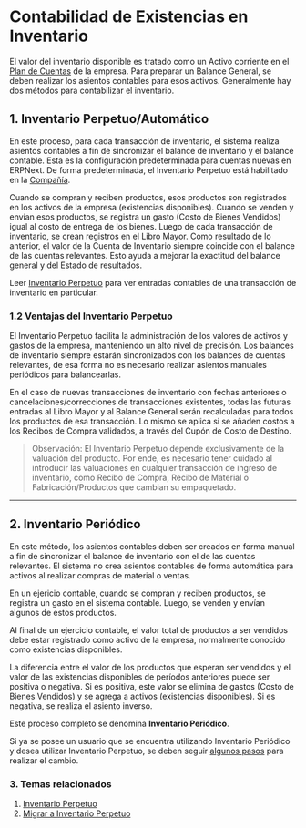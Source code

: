 <!-- add-breadcrumbs -->
# Contabilidad de Existencias en Inventario

El valor del inventario disponible es tratado como un Activo corriente en el [Plan de Cuentas](/docs/user/manual/es/accounts/chart-of-accounts) de la empresa. Para preparar un Balance General, se deben realizar los asientos contables para esos activos. Generalmente hay dos métodos para contabilizar el inventario.  

## 1. Inventario Perpetuo/Automático

En este proceso, para cada transacción de inventario, el sistema realiza asientos contables a fin de sincronizar el balance de inventario y el balance contable. Esta es la configuración predeterminada para cuentas nuevas en ERPNext. De forma predeterminada, el Inventario Perpetuo está habilitado en la [Compañía](/docs/user/manual/es/setting-up/company-setup#23-stock-settings).

Cuando se compran y reciben productos, esos productos son registrados en los activos de la empresa (existencias disponibles). Cuando se venden y envían esos productos, se registra un gasto (Costo de Bienes Vendidos) igual al costo de entrega de los bienes. Luego de cada transacción de inventario, se crean registros en el Libro Mayor. Como resultado de lo anterior, el valor de la Cuenta de Inventario siempre coincide con el balance de las cuentas relevantes. Esto ayuda a mejorar la exactitud del balance general y del Estado de resultados.

Leer [Inventario Perpetuo](/docs/user/manual/es/stock/perpetual-inventory) para ver entradas contables de una transacción de inventario en particular.

### 1.2 Ventajas del Inventario Perpetuo

El Inventario Perpetuo facilita la administración de los valores de activos y gastos de la empresa, manteniendo un alto nivel de precisión. Los balances de inventario siempre estarán sincronizados con los balances de cuentas relevantes, de esa forma no es necesario realizar asientos manuales periódicos para balancearlas. 

En el caso de nuevas transacciones de inventario con fechas anteriores o cancelaciones/correcciones de transacciones existentes, todas las futuras entradas al Libro Mayor y al Balance General serán recalculadas para todos los productos de esa transacción. Lo mismo se aplica si se añaden costos a los Recibos de Compra validados, a través del Cupón de Costo de Destino. 

> Observación: El Inventario Perpetuo depende exclusivamente de la valuación del producto. Por ende, es necesario tener cuidado al introducir las valuaciones en cualquier transacción de ingreso de inventario, como Recibo de Compra, Recibo de Material o Fabricación/Productos que cambian su empaquetado.

* * *

## 2. Inventario Periódico

En este método, los asientos contables deben ser creados en forma manual a fin de sincronizar el balance de inventario con el de las cuentas relevantes. El sistema no crea asientos contables de forma automática para activos al realizar compras de material o ventas. 

En un ejericio contable, cuando se compran y reciben productos, se registra un gasto en el sistema contable. Luego, se venden y envían algunos de estos productos.

Al final de un ejercicio contable, el valor total de productos a ser vendidos debe estar registrado como activo de la empresa, normalmente conocido como existencias disponibles. 

La diferencia entre el valor de los productos que esperan ser vendidos y el valor de las existencias disponibles de períodos anteriores puede ser positiva o negativa. Si es positiva, este valor se elimina de gastos (Costo de Bienes Vendidos) y se agrega a activos (existencias disponibles). Si es negativa, se realiza el asiento inverso. 

Este proceso completo se denomina **Inventario Periódico**.

Si ya se posee un usuario que se encuentra utilizando Inventario Periódico y desea utilizar Inventario Perpetuo, se deben seguir [algunos pasos](/docs/user/manual/es/stock/articles/migrate-to-perpetual-inventory) para realizar el cambio. 

### 3. Temas relacionados
1. [Inventario Perpetuo](/docs/user/manual/es/stock/perpetual-inventory)
1. [Migrar a Inventario Perpetuo](/docs/user/manual/es/stock/articles/migrate-to-perpetual-inventory)
